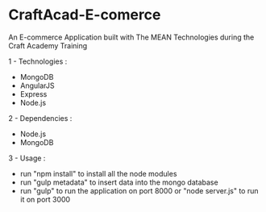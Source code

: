 # CraftAcad-E-comerce 
An E-commerce Application built with The MEAN Technologies during the Craft Academy Training

1 - Technologies : 
 - MongoDB
 - AngularJS
 - Express
 - Node.js
 
2 - Dependencies :
 - Node.js
 - MongoDB
 
3 - Usage :
 - run "npm install" to install all the node modules
 - run "gulp metadata" to insert data into the mongo database
 - run "gulp" to run the application on port 8000 or "node server.js" to run it on port 3000
